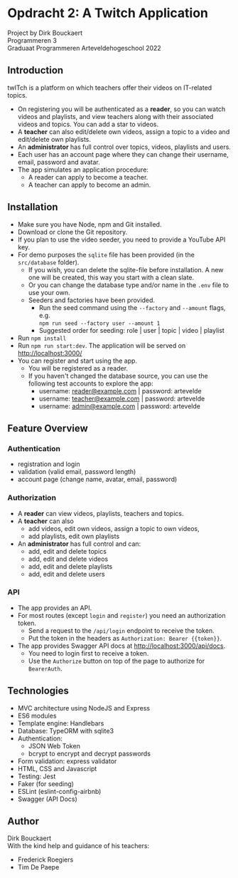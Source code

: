 # Opdracht 2: A Twitch Application

Project by Dirk Bouckaert<br>
Programmeren 3<br>
Graduaat Programmeren Arteveldehogeschool 2022<br>

## Introduction
twITch is a platform on which teachers offer their videos on IT-related topics. 
- On registering you will be authenticated as a **reader**, so you can watch videos and playlists, and view teachers along with their associated videos and topics. You can add a star to videos.
- A **teacher** can also edit/delete own videos, assign a topic to a video and edit/delete own playlists.
- An **administrator** has full control over topics, videos, playlists and users.
- Each user has an account page where they can change their username, email, password and avatar.
- The app simulates an application procedure:
  - A reader can apply to become a teacher. 
  - A teacher can apply to become an admin.

## Installation
- Make sure you have Node, npm and Git installed.
- Download or clone the Git repository.
- If you plan to use the video seeder, you need to provide a YouTube API key.
- For demo purposes the `sqlite` file has been provided (in the `src/database` folder). 
  - If you wish, you can delete the sqlite-file before installation. A new one will be created, this way you start with a clean slate. 
  - Or you can change the database type and/or name in the `.env` file to use your own.
  - Seeders and factories have been provided. 
    - Run the seed command using the `--factory` and `--amount` flags, e.g. <br>
      `npm run seed --factory user --amount 1`
    - Suggested order for seeding: role | user | topic | video | playlist
- Run `npm install`
- Run `npm run start:dev`. The application will be served on [http://localhost:3000/](http://localhost:3000/)
- You can register and start using the app. 
  - You will be registered as a reader.
  - If you haven't changed the database source, you can use the following test accounts to explore the app:
    - username: reader@example.com | password: artevelde
    - username: teacher@example.com | password: artevelde
    - username: admin@example.com | password: artevelde

## Feature Overview

### Authentication
  - registration and login
  - validation (valid email, password length)
  - account page (change name, avatar, email, password)

### Authorization
  - A **reader** can view videos, playlists, teachers and topics.
  - A **teacher** can also 
    - add videos, edit own videos, assign a topic to own videos, 
    - add playlists, edit own playlists
  - An **administrator** has full control and can:
    - add, edit and delete topics
    - add, edit and delete videos
    - add, edit and delete playlists 
    - add, edit and delete users

### API
  - The app provides an API. 
  - For most routes (except `login` and `register`) you need an authorization token. 
    - Send a request to the `/api/login` endpoint to receive the token.
    - Put the token in the headers as `Authorization: Bearer {{token}}`.
  - The app provides Swagger API docs at [http://localhost:3000/api/docs](http://localhost:3000/api/docs).
    - You need to login first to receive a token. 
    - Use the `Authorize` button on top of the page to authorize for `BearerAuth`.

## Technologies 
- MVC architecture using NodeJS and Express
- ES6 modules
- Template engine: Handlebars
- Database: TypeORM with sqlite3
- Authentication: 
  - JSON Web Token
  - bcrypt to encrypt and decrypt passwords 
- Form validation: express validator
- HTML, CSS and Javascript
- Testing: Jest
- Faker (for seeding)
- ESLint (eslint-config-airbnb)
- Swagger (API Docs)

## Author
Dirk Bouckaert<br>
With the kind help and guidance of his teachers: 
- Frederick Roegiers
- Tim De Paepe

